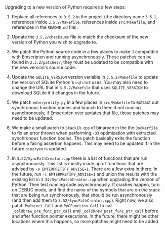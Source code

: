Upgrading to a new version of Python requires a few steps:

1. Replace all references to `3.5.2` in the project (the directory name `3.5.2`, references inside `3.5.2/Makefile`, references inside `src/Makefile`, and references in the `README.md` file).

2. Update the `3.5.2/checksums` file to match the checksum of the new version of Python you wish to upgrade to.

3. We patch the Python source code in a few places to make it compatible with Emscripten and running asynchronously. These patches can be found in `3.5.2/patches/`, they must be updated to be compatible with the new version's source code.

4. Update the `SQLITE_VERSION` version variable in `3.5.2/Makefile` to update the version of SQLite Python's `sqlite3` uses. You may also need to change the URL that in `3.5.2/Makefile` that uses `SQLITE_VERSION` to download SQLite if it changes in the future.

5. We patch `emterpretify.py` in a few places in `src/Makefile` to extract out synchronous function bodies and branch to them if not running asynchronously, if Emscripten ever updates that file, those patches may need to be updated. 

6. We make a small patch to `StackIR.cpp` of binaryen in the the `Dockerfile` to fix an error thrown when performing `-O3` optimization with extracted synchronous function bodies. The patch basically exits the function before a failing assertion happens. This may need to be updated if in the future `binaryen` is updated.

7. In `3.52/SyncPathCreator.cpp` there is a list of functions that are run asynchronously. This list is mostly made up of functions that are advised by `-s EMTERPRETIFY_ADVISE=1`. There are a few extra in there. In the future, run `-s EMTERPRETIFY_ADVISE=1` and union the results with the existing list in `3.52/SyncPatchCreator.cpp` when upgrading the version of Python. Then test running code asynchronously. If crashes happen, turn on DEBUG mode, and find the name of the symbols that are on the stack that are being run synchronously, that should be run asynchronously (and then add them to `3.52/SyncPathCreator.cpp`). Right now, we also patch `PyObject_Call` and `PyCFunction_Call` to call `_coldbrew_pre_func_ptr_call` and `_coldbrew_post_func_ptr_call` before and after function pointer executions. In the future, there might be other locations where this happens, so more patches might need to be added.